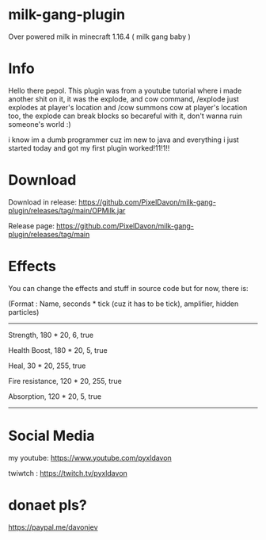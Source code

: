 # milk-gang-plugin
Over powered milk in minecraft 1.16.4 ( milk gang baby )

# Info
Hello there pepol. This plugin was from a youtube tutorial where i made another shit on it, it was the explode, and cow command, /explode just explodes at player's location and /cow summons cow at player's location too, the explode can break blocks so becareful with it, don't wanna ruin someone's world :)

i know im a dumb programmer cuz im new to java and everything i just started today and got my first plugin worked!11!1!!

# Download

Download in release:  https://github.com/PixelDavon/milk-gang-plugin/releases/tag/main/OPMilk.jar

Release page:  https://github.com/PixelDavon/milk-gang-plugin/releases/tag/main

# Effects
You can change the effects and stuff in source code
but for now, there is:

(Format : Name, seconds * tick (cuz it has to be tick), amplifier, hidden particles)

-------------------------------
Strength, 180 * 20, 6, true

Health Boost, 180 * 20, 5, true

Heal, 30 * 20, 255, true

Fire resistance, 120 * 20, 255, true

Absorption, 120 * 20, 5, true

-------------------------------

# Social Media

my youtube: https://www.youtube.com/pyxldavon

twiwtch : https://twitch.tv/pyxldavon

# donaet pls?

https://paypal.me/davonjev
